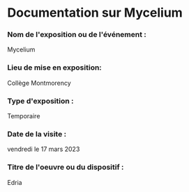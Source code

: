 # Documentation sur Mycelium


### Nom de l'exposition ou de l'événement :
Mycelium

### Lieu de mise en exposition:
Collège Montmorency

### Type d'exposition :
Temporaire

### Date de la visite :
vendredi le 17 mars 2023

### Titre de l'oeuvre ou du dispositif :
Edria

###
